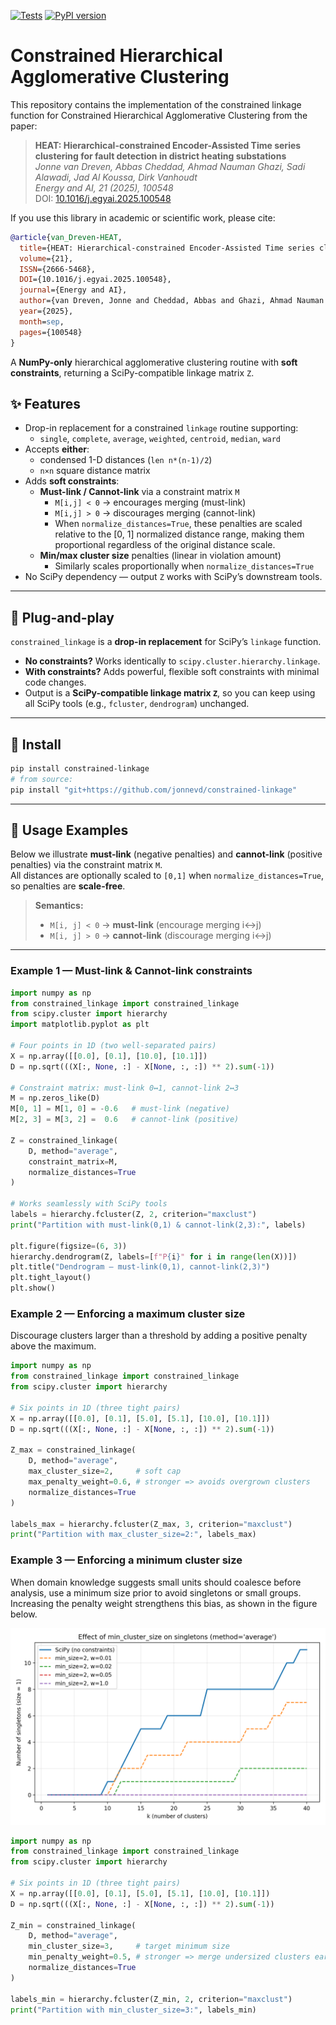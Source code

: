 [![Tests](https://github.com/jonnevd/constrained-linkage/actions/workflows/test.yml/badge.svg)](https://github.com/jonnevd/constrained-linkage/actions/workflows/test.yml)
[![PyPI version](https://img.shields.io/pypi/v/constrained-linkage.svg)](https://pypi.org/project/constrained-linkage/)

# Constrained Hierarchical Agglomerative Clustering
This repository contains the implementation of the constrained linkage function for Constrained Hierarchical Agglomerative Clustering from the paper:

> **HEAT: Hierarchical-constrained Encoder-Assisted Time series clustering for fault detection in district heating substations**  
> *Jonne van Dreven, Abbas Cheddad, Ahmad Nauman Ghazi, Sadi Alawadi, Jad Al Koussa, Dirk Vanhoudt*  
> *Energy and AI, 21 (2025), 100548*  
> DOI: [10.1016/j.egyai.2025.100548](https://doi.org/10.1016/j.egyai.2025.100548)

If you use this library in academic or scientific work, please cite:

```bibtex
@article{van_Dreven-HEAT,
  title={HEAT: Hierarchical-constrained Encoder-Assisted Time series clustering for fault detection in district heating substations},
  volume={21},
  ISSN={2666-5468},
  DOI={10.1016/j.egyai.2025.100548},
  journal={Energy and AI},
  author={van Dreven, Jonne and Cheddad, Abbas and Ghazi, Ahmad Nauman and Alawadi, Sadi and Al Koussa, Jad and Vanhoudt, Dirk},
  year={2025},
  month=sep,
  pages={100548}
}
```

A **NumPy-only** hierarchical agglomerative clustering routine with **soft constraints**, returning a SciPy-compatible linkage matrix `Z`.

## ✨ Features

- Drop-in replacement for a constrained `linkage` routine supporting:
  - `single`, `complete`, `average`, `weighted`, `centroid`, `median`, `ward`
- Accepts **either**:
  - condensed 1-D distances (`len n*(n-1)/2`)
  - `n×n` square distance matrix
- Adds **soft constraints**:
  - **Must-link / Cannot-link** via a constraint matrix `M`
    - `M[i,j] < 0` → encourages merging (must-link)
    - `M[i,j] > 0` → discourages merging (cannot-link)
    - When `normalize_distances=True`, these penalties are scaled relative to the [0, 1] normalized distance range, making them proportional regardless of the original distance scale.
  - **Min/max cluster size** penalties (linear in violation amount)
    - Similarly scales proportionally when `normalize_distances=True`
- No SciPy dependency — output `Z` works with SciPy’s downstream tools.

---

## 🔌 Plug-and-play

`constrained_linkage` is a **drop-in replacement** for SciPy’s `linkage` function.  

- **No constraints?** Works identically to `scipy.cluster.hierarchy.linkage`.  
- **With constraints?** Adds powerful, flexible soft constraints with minimal code changes.  
- Output is a **SciPy-compatible linkage matrix `Z`**, so you can keep using all SciPy tools (e.g., `fcluster`, `dendrogram`) unchanged.

---

## 🔧 Install

```bash
pip install constrained-linkage
# from source:
pip install "git+https://github.com/jonnevd/constrained-linkage"
```

---

## 🚀 Usage Examples

Below we illustrate **must-link** (negative penalties) and **cannot-link** (positive penalties) via the constraint matrix `M`.  
All distances are optionally scaled to `[0,1]` when `normalize_distances=True`, so penalties are **scale-free**.

> **Semantics:**  
> - `M[i, j] < 0` → **must-link** (encourage merging i↔j)  
> - `M[i, j] > 0` → **cannot-link** (discourage merging i↔j)

---

### Example 1 — Must-link & Cannot-link constraints

```python
import numpy as np
from constrained_linkage import constrained_linkage
from scipy.cluster import hierarchy
import matplotlib.pyplot as plt

# Four points in 1D (two well-separated pairs)
X = np.array([[0.0], [0.1], [10.0], [10.1]])
D = np.sqrt(((X[:, None, :] - X[None, :, :]) ** 2).sum(-1))

# Constraint matrix: must-link 0↔1, cannot-link 2↔3
M = np.zeros_like(D)
M[0, 1] = M[1, 0] = -0.6   # must-link (negative)
M[2, 3] = M[3, 2] =  0.6   # cannot-link (positive)

Z = constrained_linkage(
    D, method="average",
    constraint_matrix=M,
    normalize_distances=True
)

# Works seamlessly with SciPy tools
labels = hierarchy.fcluster(Z, 2, criterion="maxclust")
print("Partition with must-link(0,1) & cannot-link(2,3):", labels)

plt.figure(figsize=(6, 3))
hierarchy.dendrogram(Z, labels=[f"P{i}" for i in range(len(X))])
plt.title("Dendrogram — must-link(0,1), cannot-link(2,3)")
plt.tight_layout()
plt.show()
```

### Example 2 — Enforcing a maximum cluster size

Discourage clusters larger than a threshold by adding a positive penalty above the maximum.

```python
import numpy as np
from constrained_linkage import constrained_linkage
from scipy.cluster import hierarchy

# Six points in 1D (three tight pairs)
X = np.array([[0.0], [0.1], [5.0], [5.1], [10.0], [10.1]])
D = np.sqrt(((X[:, None, :] - X[None, :, :]) ** 2).sum(-1))

Z_max = constrained_linkage(
    D, method="average",
    max_cluster_size=2,     # soft cap
    max_penalty_weight=0.6, # stronger => avoids overgrown clusters
    normalize_distances=True
)

labels_max = hierarchy.fcluster(Z_max, 3, criterion="maxclust")
print("Partition with max_cluster_size=2:", labels_max)
```


### Example 3 — Enforcing a minimum cluster size

When domain knowledge suggests small units should coalesce before analysis, use a minimum size prior to avoid singletons or small groups. Increasing the penalty weight strengthens this bias, as shown in the figure below.

![Effect of min_cluster_size penalty on small clusters](docs/min_cluster_effect.png)

```python
import numpy as np
from constrained_linkage import constrained_linkage
from scipy.cluster import hierarchy

# Six points in 1D (three tight pairs)
X = np.array([[0.0], [0.1], [5.0], [5.1], [10.0], [10.1]])
D = np.sqrt(((X[:, None, :] - X[None, :, :]) ** 2).sum(-1))

Z_min = constrained_linkage(
    D, method="average",
    min_cluster_size=3,     # target minimum size
    min_penalty_weight=0.5, # stronger => merge undersized clusters earlier
    normalize_distances=True
)

labels_min = hierarchy.fcluster(Z_min, 2, criterion="maxclust")
print("Partition with min_cluster_size=3:", labels_min)
```
